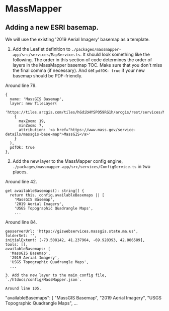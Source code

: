 # MassMapper

## Adding a new ESRI basemap.

We will use the existing '2019 Aerial Imagery' basemap as a template.

1. Add the Leaflet definition to `./packages/massmapper-app/src/services/MapService.ts`.  It should look something like the following.  The order in this section of code determines the order of layers in the MassMapper basemap TOC.  Make sure that you don't miss the final comma (if necessary).  And set `pdfOK: true` if your new basemap should be PDF-friendly.

Around line 79.
```
{
  name: 'MassGIS Basemap',
  layer: new TileLayer(
    'https://tiles.arcgis.com/tiles/hGdibHYSPO59RG1h/arcgis/rest/services/MassGISBasemap/MapServer/tile/{z}/{y}/{x}',
    {
      maxZoom: 19,
      minZoom: 7,
      attribution: '<a href="https://www.mass.gov/service-details/massgis-base-map">MassGIS</a>'
    }
  ),
  pdfOk: true
},
```

2. Add the new layer to the MassMapper config engine, `./packages/massmapper-app/src/services/ConfigService.ts` in two places.

Around line 42.
```
get availableBasemaps(): string[] {
  return this._config.availableBasemaps || [
    'MassGIS Basemap',
    '2019 Aerial Imagery',
    'USGS Topographic Quadrangle Maps',
    ...
```

Around line 84.
```
geoserverUrl: 'https://giswebservices.massgis.state.ma.us',
folderSet: '',
initialExtent: [-73.508142, 41.237964, -69.928393, 42.886589],
tools: [],
availableBasemaps: [
  'MassGIS Basemap',
  '2019 Aerial Imagery',
  'USGS Topographic Quadrangle Maps',
  ...

3. Add the new layer to the main config file, `./htdocs/config/MassMapper.json`.

Around line 105.
```
"availableBasemaps": [
  "MassGIS Basemap",
  "2019 Aerial Imagery",
  "USGS Topographic Quadrangle Maps",
  ...
```
